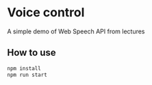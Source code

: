 
# Voice control
A simple demo of Web Speech API from lectures

## How to use

```sh
npm install
npm run start
